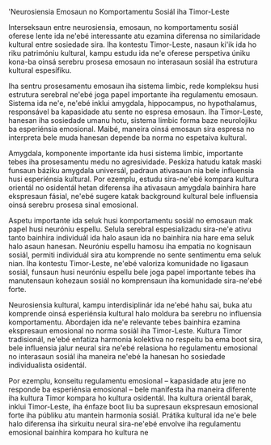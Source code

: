 'Neurosiensia Emosaun no Komportamentu Sosiál iha Timor-Leste

Interseksaun entre neurosiensia, emosaun, no komportamentu sosiál oferese lente ida ne'ebé interessante atu ezamina diferensa no similaridade kultural entre sosiedade sira. Iha kontestu Timor-Leste, nasaun ki'ik ida ho riku patrimóniu kultural, kampu estudu ida ne'e oferese perspetiva úniku kona-ba oinsá serebru prosesa emosaun no interasaun sosiál iha estrutura kultural espesífiku.

Iha sentru prosesamentu emosaun iha sistema limbic, rede kompleksu husi estrutura serebral ne'ebé joga papel importante iha regulamentu emosaun. Sistema ida ne'e, ne'ebé inklui amygdala, hippocampus, no hypothalamus, responsável ba kapasidade atu sente no espresa emosaun. Iha Timor-Leste, hanesan iha sosiedade umanu hotu, sistema limbic forma baze neurolojiku ba esperiénsia emosional. Maibé, maneira oinsá emosaun sira espresa no interpreta bele muda hanesan depende ba norma no espetaiva kultural.

Amygdala, komponente importante ida husi sistema limbic, importante tebes iha prosesamentu medu no agresividade. Peskiza hatudu katak maski funsaun báziku amygdala universál, padraun ativasaun nia bele influensia husi esperiénsia kultural. Por ezemplu, estudu sira-ne'ebé kompara kultura orientál no osidentál hetan diferensa iha ativasaun amygdala bainhira hare ekspresaun fásial, ne'ebé sugere katak background kultural bele influensia oinsá serebru prosesa sinal emosional.

Aspetu importante ida seluk husi komportamentu sosiál no emosaun mak papel husi neuróniu espellu. Selula serebral espesializadu sira-ne'e ativu tanto bainhira individuál ida halo asaun ida no bainhira nia hare ema seluk halo asaun hanesan. Neuróniu espellu hamosu iha empatia no kognisaun sosiál, permiti individuál sira atu komprende no sente sentimentu ema seluk nian. Iha kontestu Timor-Leste, ne'ebé valoriza komunidade no ligasaun sosiál, funsaun husi neuróniu espellu bele joga papel importante tebes iha manutensaun kohezaun sosiál no komprensaun iha komunidade sira-ne'ebé forte.

Neurosiensia kultural, kampu interdisiplinár ida ne'ebé hahu sai, buka atu komprende oinsá esperiénsia kultural halo moldura ba serebru no influensia komportamentu. Abordajen ida ne'e relevante tebes bainhira ezamina ekspresaun emosional no norma sosiál iha Timor-Leste. Kultura Timor tradisionál, ne'ebé enfatiza harmonia kolektiva no respeitu ba ema boot sira, bele influensia jalur neural sira ne'ebé relasiona ho regulamentu emosional no interasaun sosiál iha maneira ne'ebé la hanesan ho sosiedade individualista osidentál.

Por ezemplu, konseitu regulamentu emosional – kapasidade atu jere no responde ba esperiénsia emosional – bele manifesta iha maneira diferente iha kultura Timor kompara ho kultura osidentál. Iha kultura orientál barak, inklui Timor-Leste, iha énfaze boot liu ba supresaun ekspresaun emosional forte iha públiku atu mantein harmonia sosiál. Prátika kultural ida ne'e bele halo diferensa iha sirkuitu neural sira-ne'ebé envolve iha regulamentu emosional bainhira kompara ho kultura ne